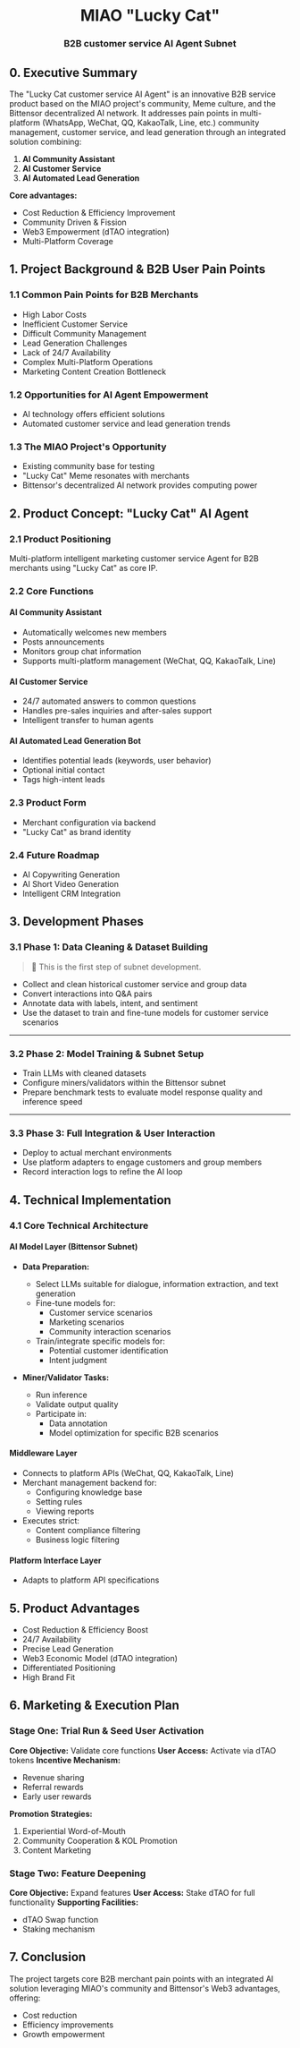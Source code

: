 <div align="center">

# **MIAO "Lucky Cat"** <!-- omit in toc -->

### B2B customer service AI Agent Subnet <!-- omit in toc -->

</div>

## 0. Executive Summary

The "Lucky Cat customer service AI Agent" is an innovative B2B service product based on the MIAO project's community, Meme culture, and the Bittensor decentralized AI network. It addresses pain points in multi-platform (WhatsApp, WeChat, QQ, KakaoTalk, Line, etc.) community management, customer service, and lead generation through an integrated solution combining:

1. **AI Community Assistant**
2. **AI Customer Service**
3. **AI Automated Lead Generation**

**Core advantages:**
- Cost Reduction & Efficiency Improvement
- Community Driven & Fission
- Web3 Empowerment (dTAO integration)
- Multi-Platform Coverage

## 1. Project Background & B2B User Pain Points

### 1.1 Common Pain Points for B2B Merchants
- High Labor Costs
- Inefficient Customer Service
- Difficult Community Management
- Lead Generation Challenges
- Lack of 24/7 Availability
- Complex Multi-Platform Operations
- Marketing Content Creation Bottleneck

### 1.2 Opportunities for AI Agent Empowerment
- AI technology offers efficient solutions
- Automated customer service and lead generation trends

### 1.3 The MIAO Project's Opportunity
- Existing community base for testing
- "Lucky Cat" Meme resonates with merchants
- Bittensor's decentralized AI network provides computing power

## 2. Product Concept: "Lucky Cat" AI Agent

### 2.1 Product Positioning
Multi-platform intelligent marketing customer service Agent for B2B merchants using "Lucky Cat" as core IP.

### 2.2 Core Functions
#### AI Community Assistant
- Automatically welcomes new members
- Posts announcements
- Monitors group chat information
- Supports multi-platform management (WeChat, QQ, KakaoTalk, Line)

#### AI Customer Service
- 24/7 automated answers to common questions
- Handles pre-sales inquiries and after-sales support
- Intelligent transfer to human agents

#### AI Automated Lead Generation Bot
- Identifies potential leads (keywords, user behavior)
- Optional initial contact
- Tags high-intent leads

### 2.3 Product Form
- Merchant configuration via backend
- "Lucky Cat" as brand identity

### 2.4 Future Roadmap
- AI Copywriting Generation
- AI Short Video Generation
- Intelligent CRM Integration

## 3. Development Phases

### 3.1 Phase 1: Data Cleaning & Dataset Building
> 🔹 This is the first step of subnet development.

- Collect and clean historical customer service and group data  
- Convert interactions into Q&A pairs  
- Annotate data with labels, intent, and sentiment  
- Use the dataset to train and fine-tune models for customer service scenarios  

---

### 3.2 Phase 2: Model Training & Subnet Setup

- Train LLMs with cleaned datasets  
- Configure miners/validators within the Bittensor subnet  
- Prepare benchmark tests to evaluate model response quality and inference speed  

---

### 3.3 Phase 3: Full Integration & User Interaction

- Deploy to actual merchant environments  
- Use platform adapters to engage customers and group members  
- Record interaction logs to refine the AI loop  

## 4. Technical Implementation

### 4.1 Core Technical Architecture
#### AI Model Layer (Bittensor Subnet)
- **Data Preparation:**
  - Select LLMs suitable for dialogue, information extraction, and text generation
  - Fine-tune models for:
    - Customer service scenarios
    - Marketing scenarios
    - Community interaction scenarios
  - Train/integrate specific models for:
    - Potential customer identification
    - Intent judgment

- **Miner/Validator Tasks:**
  - Run inference
  - Validate output quality
  - Participate in:
    - Data annotation
    - Model optimization for specific B2B scenarios

#### Middleware Layer
- Connects to platform APIs (WeChat, QQ, KakaoTalk, Line)
- Merchant management backend for:
  - Configuring knowledge base
  - Setting rules
  - Viewing reports
- Executes strict:
  - Content compliance filtering
  - Business logic filtering

#### Platform Interface Layer
- Adapts to platform API specifications
## 5. Product Advantages
- Cost Reduction & Efficiency Boost
- 24/7 Availability
- Precise Lead Generation
- Web3 Economic Model (dTAO integration)
- Differentiated Positioning
- High Brand Fit

## 6. Marketing & Execution Plan

### Stage One: Trial Run & Seed User Activation
**Core Objective:** Validate core functions
**User Access:** Activate via dTAO tokens
**Incentive Mechanism:**
- Revenue sharing
- Referral rewards
- Early user rewards

**Promotion Strategies:**
1. Experiential Word-of-Mouth
2. Community Cooperation & KOL Promotion
3. Content Marketing

### Stage Two: Feature Deepening
**Core Objective:** Expand features
**User Access:** Stake dTAO for full functionality
**Supporting Facilities:**
- dTAO Swap function
- Staking mechanism

## 7. Conclusion

The project targets core B2B merchant pain points with an integrated AI solution leveraging MIAO's community and Bittensor's Web3 advantages, offering:
- Cost reduction
- Efficiency improvements
- Growth empowerment
